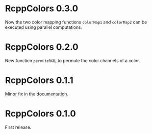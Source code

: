 # RcppColors 0.3.0

Now the two color mapping functions `colorMap1` and `colorMap2` can be 
executed using parallel computations.


# RcppColors 0.2.0

New function `permuteRGB`, to permute the color channels of a color.


# RcppColors 0.1.1

Minor fix in the documentation.


# RcppColors 0.1.0

First release.

